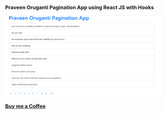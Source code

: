 ### Praveen Oruganti Pagination App using React JS with Hooks

![screenshot of the app](https://raw.githubusercontent.com/praveenoruganti/praveenoruganti-reactjs/master/0_Projects/praveenoruganti-pagination-app/src/images/screenshot.PNG "Pagination App")


### [Buy me a Coffee](http://bit.ly/2WryDT8)